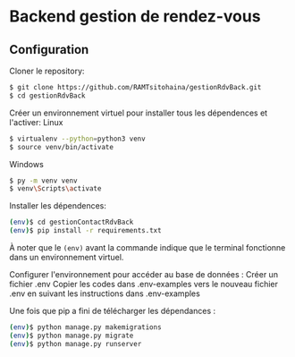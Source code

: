 # Backend gestion de rendez-vous


## Configuration

Cloner le repository: 
```sh
$ git clone https://github.com/RAMTsitohaina/gestionRdvBack.git
$ cd gestionRdvBack
```

Créer un environnement virtuel pour installer tous les dépendences et l'activer:
Linux
```sh
$ virtualenv --python=python3 venv
$ source venv/bin/activate
```
Windows
```sh
$ py -m venv venv
$ venv\Scripts\activate
```

Installer les dépendences:
```sh
(env)$ cd gestionContactRdvBack
(env)$ pip install -r requirements.txt
```
À noter que le `(env)` avant la commande indique que le terminal fonctionne dans un environnement virtuel.  

Configurer l'environnement pour accéder au base de données : 
Créer un fichier .env
Copier les codes dans .env-examples vers le nouveau fichier .env en suivant les instructions dans .env-examples

Une fois que pip a fini de télécharger les dépendances :
```sh
(env)$ python manage.py makemigrations
(env)$ python manage.py migrate
(env)$ python manage.py runserver
```
